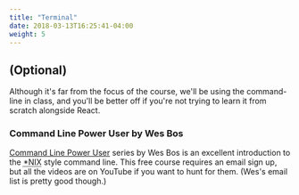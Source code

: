 ```yaml
---
title: "Terminal"
date: 2018-03-13T16:25:41-04:00
weight: 5
---
```


## (Optional)

Although it's far from the focus of the course,  we'll be using the command-line in class, and you'll be better off if you're not trying to learn it from scratch alongside React.

### Command Line Power User by Wes Bos

[Command Line Power User](https://commandlinepoweruser.com/) series by Wes Bos is an excellent introduction to the <abbr title="UNIX, Linux, etc.">*NIX</abbr> style command line. This free course requires an email sign up, but all the videos are on YouTube if you want to hunt for them. (Wes's email list is pretty good though.)
